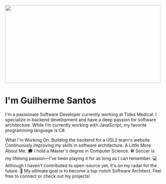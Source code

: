 <img src="https://media.giphy.com/media/ASd0Ukj0y3qMM/giphy.gif" width="500" height="250"  />
<h1>
   I'm Guilherme Santos
</h1>







I'm a passionate Software Developer currently working at Tides Medical. I specialize in backend development and have a deep passion for software architecture. While I’m currently working with JavaScript, my favorite programming language is C#.

What I'm Working On:
Building the backend for a USL2 team's website.
Continuously improving my skills in software architecture.
A Little More About Me:
🎓 I hold a Master's degree in Computer Science.
⚽ Soccer is my lifelong passion—I've been playing it for as long as I can remember.
💻 Although I haven't contributed to open-source yet, it's on my radar for the future.
🌟 My ultimate goal is to become a top-notch Software Architect.
Feel free to connect or check out my projects!
